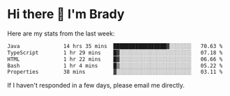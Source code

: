 # Hi there 👋 I'm Brady

Here are my stats from the last week:
<!--START_SECTION:waka-->

```txt
Java              14 hrs 35 mins  █████████████████▓░░░░░░░   70.63 %
TypeScript        1 hr 29 mins    █▓░░░░░░░░░░░░░░░░░░░░░░░   07.18 %
HTML              1 hr 22 mins    █▓░░░░░░░░░░░░░░░░░░░░░░░   06.66 %
Bash              1 hr 4 mins     █▒░░░░░░░░░░░░░░░░░░░░░░░   05.22 %
Properties        38 mins         ▓░░░░░░░░░░░░░░░░░░░░░░░░   03.11 %
```

<!--END_SECTION:waka-->

If I haven't responded in a few days, please email me directly. 
